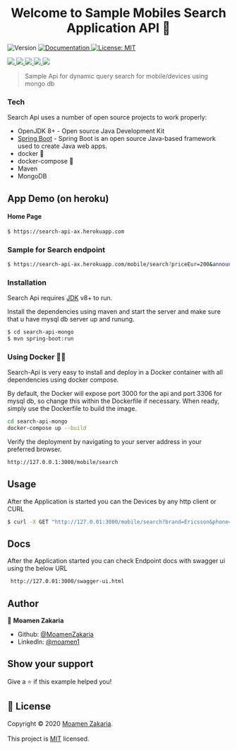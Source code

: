 
<h1 align="center">Welcome to Sample Mobiles Search Application API 👋</h1>  
<p>  
  <img alt="Version" src="https://img.shields.io/badge/version-1.0.0-blue.svg?cacheSeconds=2592000" />  
  <a href="https://github.com/MoamenZakaria/search-api" target="_blank">  
  <img alt="Documentation" src="https://img.shields.io/badge/documentation-yes-brightgreen.svg" />  
  </a>  
  <a href="#" target="_blank">  
  <img alt="License: MIT" src="https://img.shields.io/badge/License-MIT-yellow.svg" />  
  </a>  
  </p>  
  <p>  
  <a href="#" target="_blank">  
<img src="https://img.shields.io/badge/spring%20-%236DB33F.svg?&style=for-the-badge&logo=spring&logoColor=white"/>  
  </a>   
  <a href="#" target="_blank">  
<img src="https://img.shields.io/badge/java-%23ED8B00.svg?&style=for-the-badge&logo=java&logoColor=white"/>  </a>  
  <a href="#" target="_blank">  
<img src ="https://img.shields.io/badge/MongoDB-%234ea94b.svg?&style=for-the-badge&logo=mongodb&logoColor=white"/> </a>  

  <a href="#" target="_blank">  
<img src="https://img.shields.io/badge/docker%20-%230db7ed.svg?&style=for-the-badge&logo=docker&logoColor=white"/>  
</a>    
  <a href="#" target="_blank">  
<img src="https://img.shields.io/badge/heroku%20-%23430098.svg?&style=for-the-badge&logo=heroku&logoColor=white"/>  
</a>  

</p>  

> Sample Api for dynamic query search for mobile/devices  using mongo db

### Tech

Search Api uses a number of open source projects to work properly:

* OpenJDK 8+ - Open source Java Development Kit
* [Spring Boot](https://spring.io) - Spring Boot is an open source Java-based framework used to create Java web apps.
* docker 🐳
* docker-compose 🐳
* Maven
* MongoDB

## App Demo (on heroku)

#### Home Page
```sh  
$ https://search-api-ax.herokuapp.com  
```  
### Sample for Search endpoint
```sh  
$ https://search-api-ax.herokuapp.com/mobile/search?priceEur=200&announceDate=1998  
```  

### Installation

Search Api requires [JDK](https://www.oracle.com/ae/java/technologies/javase/javase-jdk8-downloads.html) v8+ to run.

Install the dependencies using maven and start the server and make sure that u have mysql db server up and runung.

```sh  
$ cd search-api-mongo  
$ mvn spring-boot:run  
```  

### Using Docker 🐳🐳
Search-Api is very easy to install and deploy in a Docker container with all dependencies  using docker compose.

By default, the Docker will expose port 3000 for the api and port 3306 for mysql db, so change this within the Dockerfile if necessary. When ready, simply use the Dockerfile to build the image.

```sh  
cd search-api-mongo
docker-compose up --build
```  
Verify the deployment by navigating to your server address in your preferred browser.

```sh  
http://127.0.0.1:3000/mobile/search  
```  

## Usage

After the Application is started you can the Devices by any http client or CURL
```sh  
$ curl -X GET "http://127.0.01:3000/mobile/search?brand=Ericsson&phone=Ericsson%20R600" -H "accept: */*"  
```  

## Docs
After the Application started you can check Endpoint docs with swagger ui using the below URL
```sh  
 http://127.0.01:3000/swagger-ui.html
 ```  
## Author

👤 **Moamen Zakaria**

* Github: [@MoamenZakaria](https://github.com/MoamenZakaria)
* LinkedIn: [@moamen1](https://linkedin.com/in/moamen1)

## Show your support

Give a ⭐️ if this example helped you!

## 📝 License

Copyright © 2020 [Moamen Zakaria](https://github.com/MoamenZakaria).<br />  
This project is [MIT](https://opensource.org/licenses/MIT) licensed.
